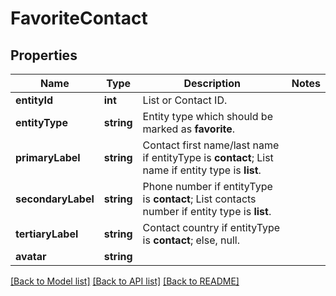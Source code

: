 # FavoriteContact

## Properties
Name | Type | Description | Notes
------------ | ------------- | ------------- | -------------
**entityId** | **int** | List or Contact ID. | 
**entityType** | **string** | Entity type which should be marked as **favorite**. | 
**primaryLabel** | **string** | Contact first name/last name if entityType is **contact**; List name if entity type is **list**. | 
**secondaryLabel** | **string** | Phone number if entityType is **contact**; List contacts number if entity type is **list**. | 
**tertiaryLabel** | **string** | Contact country if entityType is **contact**; else, null. | 
**avatar** | **string** |  | 

[[Back to Model list]](../README.md#documentation-for-models) [[Back to API list]](../README.md#documentation-for-api-endpoints) [[Back to README]](../README.md)


